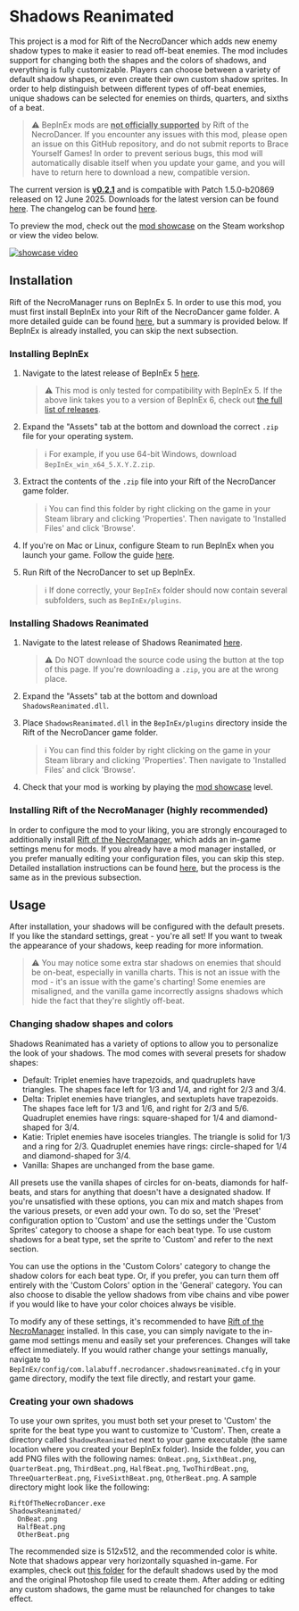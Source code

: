 # Shadows Reanimated
This project is a mod for Rift of the NecroDancer which adds new enemy shadow types to make it easier to read off-beat enemies. The mod includes support for changing both the shapes and the colors of shadows, and everything is fully customizable. Players can choose between a variety of default shadow shapes, or even create their own custom shadow sprites. In order to help distinguish between different types of off-beat enemies, unique shadows can be selected for enemies on thirds, quarters, and sixths of a beat.

> ⚠️ BepInEx mods are <ins>**not officially supported**</ins> by Rift of the NecroDancer. If you encounter any issues with this mod, please open an issue on this GitHub repository, and do not submit reports to Brace Yourself Games! In order to prevent serious bugs, this mod will automatically disable itself when you update your game, and you will have to return here to download a new, compatible version.

The current version is <ins>**v0.2.1**</ins> and is compatible with Patch 1.5.0-b20869 released on 12 June 2025. Downloads for the latest version can be found [here](https://github.com/96-LB/ShadowsReanimated/releases/latest). The changelog can be found [here](Changelog.md).

To preview the mod, check out the [mod showcase](https://steamcommunity.com/sharedfiles/filedetails/?id=3480138263) on the Steam workshop or view the video below.

[![showcase video](https://github.com/user-attachments/assets/92732cab-7b8b-4d56-9232-445d8e030562)](https://www.youtube.com/watch?v=xkEGyyYabao)



## Installation

Rift of the NecroManager runs on BepInEx 5. In order to use this mod, you must first install BepInEx into your Rift of the NecroDancer game folder. A more detailed guide can be found [here](https://docs.bepinex.dev/articles/user_guide/installation/index.html), but a summary is provided below. If BepInEx is already installed, you can skip the next subsection.

### Installing BepInEx
1. Navigate to the latest release of BepInEx 5 [here](https://github.com/BepInEx/BepInEx/releases).

    > ⚠️ This mod is only tested for compatibility with BepInEx 5. If the above link takes you to a version of BepInEx 6, check out [the full list of releases](https://github.com/BepInEx/BepInEx/releases).

2. Expand the "Assets" tab at the bottom and download the correct `.zip` file for your operating system.

    > ℹ️ For example, if you use 64-bit Windows, download `BepInEx_win_x64_5.X.Y.Z.zip`.

4. Extract the contents of the `.zip` file into your Rift of the NecroDancer game folder.

    > ℹ️ You can find this folder by right clicking on the game in your Steam library and clicking 'Properties'. Then navigate to 'Installed Files' and click 'Browse'.

6. If you're on Mac or Linux, configure Steam to run BepInEx when you launch your game. Follow the guide [here](https://docs.bepinex.dev/articles/advanced/steam_interop.html).

7. Run Rift of the NecroDancer to set up BepInEx.

    > ℹ️ If done correctly, your `BepInEx` folder should now contain several subfolders, such as `BepInEx/plugins`.

### Installing Shadows Reanimated
1. Navigate to the latest release of Shadows Reanimated [here](https://github.com/96-LB/ShadowsReanimated/releases/latest).

   > ⚠️ Do NOT download the source code using the button at the top of this page. If you're downloading a `.zip`, you are at the wrong place.

2. Expand the "Assets" tab at the bottom and download `ShadowsReanimated.dll`.

3. Place `ShadowsReanimated.dll` in the `BepInEx/plugins` directory inside the Rift of the NecroDancer game folder.

   > ℹ️ You can find this folder by right clicking on the game in your Steam library and clicking 'Properties'. Then navigate to 'Installed Files' and click 'Browse'.

4. Check that your mod is working by playing the [mod showcase](https://steamcommunity.com/sharedfiles/filedetails/?id=3480138263) level.

### Installing Rift of the NecroManager (highly recommended)

In order to configure the mod to your liking, you are strongly encouraged to additionally install [Rift of the NecroManager](https://github.com/96-LB/RiftOfTheNecroManager), which adds an in-game settings menu for mods. If you already have a mod manager installed, or you prefer manually editing your configuration files, you can skip this step. Detailed installation instructions can be found [here](https://github.com/96-LB/RiftOfTheNecroManager), but the process is the same as in the previous subsection.

## Usage

After installation, your shadows will be configured with the default presets. If you like the standard settings, great - you're all set! If you want to tweak the appearance of your shadows, keep reading for more information.
   > ⚠️ You may notice some extra star shadows on enemies that should be on-beat, especially in vanilla charts. This is not an issue with the mod - it's an issue with the game's charting! Some enemies are misaligned, and the vanilla game incorrectly assigns shadows which hide the fact that they're slightly off-beat.

### Changing shadow shapes and colors

Shadows Reanimated has a variety of options to allow you to personalize the look of your shadows. The mod comes with several presets for shadow shapes:
- Default: Triplet enemies have trapezoids, and quadruplets have triangles. The shapes face left for 1/3 and 1/4, and right for 2/3 and 3/4.
- Delta: Triplet enemies have triangles, and sextuplets have trapezoids. The shapes face left for 1/3 and 1/6, and right for 2/3 and 5/6. Quadruplet enemies have rings: square-shaped for 1/4 and diamond-shaped for 3/4.
- Katie: Triplet enemies have isoceles triangles. The triangle is solid for 1/3 and a ring for 2/3. Quadruplet enemies have rings: circle-shaped for 1/4 and diamond-shaped for 3/4.
- Vanilla: Shapes are unchanged from the base game.

All presets use the vanilla shapes of circles for on-beats, diamonds for half-beats, and stars for anything that doesn't have a designated shadow. If you're unsatisfied with these options, you can mix and match shapes from the various presets, or even add your own. To do so, set the 'Preset' configuration option to 'Custom' and use the settings under the 'Custom Sprites' category to choose a shape for each beat type. To use custom shadows for a beat type, set the sprite to 'Custom' and refer to the next section.

You can use the options in the 'Custom Colors' category to change the shadow colors for each beat type. Or, if you prefer, you can turn them off entirely with the 'Custom Colors' option in the 'General' category. You can also choose to disable the yellow shadows from vibe chains and vibe power if you would like to have your color choices always be visible.

To modify any of these settings, it's recommended to have [Rift of the NecroManager](https://github.com/96-LB/RiftOfTheNecroManager) installed. In this case, you can simply navigate to the in-game mod settings menu and easily set your preferences. Changes will take effect immediately. If you would rather change your settings manually, navigate to `BepInEx/config/com.lalabuff.necrodancer.shadowsreanimated.cfg` in your game directory, modify the text file directly, and restart your game.


### Creating your own shadows

To use your own sprites, you must both set your preset to 'Custom' the sprite for the beat type you want to customize to 'Custom'. Then, create a directory called `ShadowsReanimated` next to your game executable (the same location where you created your BepInEx folder). Inside the folder, you can add PNG files with the following names: `OnBeat.png`, `SixthBeat.png`, `QuarterBeat.png`, `ThirdBeat.png`, `HalfBeat.png`, `TwoThirdBeat.png`, `ThreeQuarterBeat.png`, `FiveSixthBeat.png`, `OtherBeat.png`. A sample directory might look like the following:

```
RiftOfTheNecroDancer.exe
ShadowsReanimated/
  OnBeat.png
  HalfBeat.png
  OtherBeat.png
```


The recommended size is 512x512, and the recommended color is white. Note that shadows appear very horizontally squashed in-game. For examples, check out [this folder](ShadowsReanimated/img) for the default shadows used by the mod and the original Photoshop file used to create them. After adding or editing any custom shadows, the game must be relaunched for changes to take effect.
